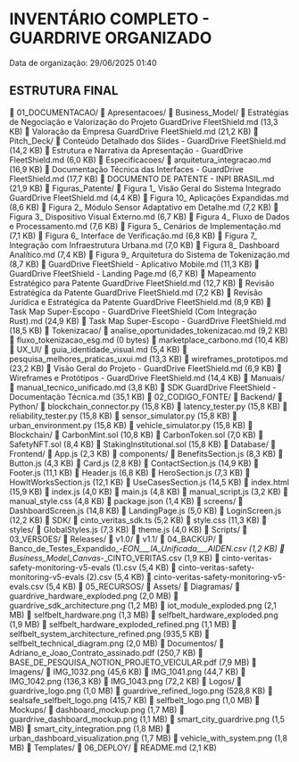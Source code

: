 ﻿# INVENTÁRIO COMPLETO - GUARDRIVE ORGANIZADO
Data de organização: 29/06/2025 01:40

## ESTRUTURA FINAL
📁 01_DOCUMENTACAO/
  📁 Apresentacoes/
    📁 Business_Model/
      📄 Estratégias de Negociação e Valorização do Projeto GuardDrive FleetShield.md (13,3 KB)
      📄 Valoração da Empresa GuardDrive FleetShield.md (21,2 KB)
    📁 Pitch_Deck/
      📄 Conteúdo Detalhado dos Slides - GuardDrive FleetShield.md (14,2 KB)
      📄 Estrutura e Narrativa da Apresentação - GuardDrive FleetShield.md (6,0 KB)
  📁 Especificacoes/
    📄 arquitetura_integracao.md (16,9 KB)
    📄 Documentação Técnica das Interfaces - GuardDrive FleetShield.md (17,7 KB)
    📄 DOCUMENTO DE PATENTE - INPI BRASIL.md (21,9 KB)
    📁 Figuras_Patente/
      📄 Figura 1_ Visão Geral do Sistema Integrado GuardDrive FleetShield.md (4,4 KB)
      📄 Figura 10_ Aplicações Expandidas.md (8,6 KB)
      📄 Figura 2_ Módulo Sensor Adaptativo em Detalhe.md (7,2 KB)
      📄 Figura 3_ Dispositivo Visual Externo.md (6,7 KB)
      📄 Figura 4_ Fluxo de Dados e Processamento.md (7,6 KB)
      📄 Figura 5_ Cenários de Implementação.md (7,1 KB)
      📄 Figura 6_ Interface de Verificação.md (6,8 KB)
      📄 Figura 7_ Integração com Infraestrutura Urbana.md (7,0 KB)
      📄 Figura 8_ Dashboard Analítico.md (7,4 KB)
      📄 Figura 9_ Arquitetura do Sistema de Tokenização.md (8,7 KB)
    📄 GuardDrive FleetShield - Aplicativo Mobile.md (11,3 KB)
    📄 GuardDrive FleetShield - Landing Page.md (6,7 KB)
    📄 Mapeamento Estratégico para Patente GuardDrive FleetShield.md (12,7 KB)
    📄 Revisão Estratégica da Patente GuardDrive FleetShield.md (7,2 KB)
    📄 Revisão Jurídica e Estratégica da Patente GuardDrive FleetShield.md (8,9 KB)
    📄 Task Map Super-Escopo - GuardDrive FleetShield (Com Integração Rust).md (24,9 KB)
    📄 Task Map Super-Escopo - GuardDrive FleetShield.md (18,5 KB)
    📁 Tokenizacao/
      📄 analise_oportunidades_tokenizacao.md (9,2 KB)
      📄 fluxo_tokenizacao_esg.md (0 bytes)
      📄 marketplace_carbono.md (10,4 KB)
    📁 UX_UI/
      📄 guia_identidade_visual.md (5,4 KB)
      📄 pesquisa_melhores_praticas_uxui.md (13,3 KB)
      📄 wireframes_prototipos.md (23,2 KB)
    📄 Visão Geral do Projeto - GuardDrive FleetShield.md (6,9 KB)
    📄 Wireframes e Protótipos - GuardDrive FleetShield.md (14,4 KB)
  📁 Manuais/
    📄 manual_tecnico_unificado.md (3,8 KB)
    📄 SDK GuardDrive FleetShield - Documentação Técnica.md (35,1 KB)
📁 02_CODIGO_FONTE/
  📁 Backend/
    📁 Python/
      📄 blockchain_connector.py (15,8 KB)
      📄 latency_tester.py (15,8 KB)
      📄 reliability_tester.py (15,8 KB)
      📄 sensor_simulator.py (15,8 KB)
      📄 urban_environment.py (15,8 KB)
      📄 vehicle_simulator.py (15,8 KB)
  📁 Blockchain/
    📄 CarbonMint.sol (10,8 KB)
    📄 CarbonToken.sol (7,0 KB)
    📄 SafetyNFT.sol (8,4 KB)
    📄 StakingInstitutional.sol (15,8 KB)
  📁 Database/
  📁 Frontend/
    📄 App.js (2,3 KB)
    📁 components/
      📄 BenefitsSection.js (8,3 KB)
      📄 Button.js (4,3 KB)
      📄 Card.js (2,8 KB)
      📄 ContactSection.js (14,9 KB)
      📄 Footer.js (11,1 KB)
      📄 Header.js (6,8 KB)
      📄 HeroSection.js (7,3 KB)
      📄 HowItWorksSection.js (12,1 KB)
      📄 UseCasesSection.js (14,5 KB)
    📄 index.html (15,9 KB)
    📄 index.js (4,0 KB)
    📄 main.js (4,8 KB)
    📄 manual_script.js (3,2 KB)
    📄 manual_style.css (4,8 KB)
    📄 package.json (1,4 KB)
    📁 screens/
      📄 DashboardScreen.js (14,8 KB)
      📄 LandingPage.js (5,0 KB)
      📄 LoginScreen.js (12,2 KB)
    📁 SDK/
      📄 cinto_veritas_sdk.ts (5,2 KB)
    📄 style.css (11,3 KB)
    📁 styles/
      📄 GlobalStyles.js (7,3 KB)
      📄 theme.js (4,0 KB)
  📁 Scripts/
📁 03_VERSOES/
  📁 Releases/
  📁 v1.0/
  📁 v1.1/
📁 04_BACKUP/
  📄 Banco_de_Testes_Expandido_-_EON___IA_Unificada___AIDEN.csv (1,2 KB)
  📄 Business_Model_Canvas_-_CINTO_VERITAS.csv (1,9 KB)
  📄 cinto-veritas-safety-monitoring-v5-evals (1).csv (5,4 KB)
  📄 cinto-veritas-safety-monitoring-v5-evals (2).csv (5,4 KB)
  📄 cinto-veritas-safety-monitoring-v5-evals.csv (5,4 KB)
📁 05_RECURSOS/
  📁 Assets/
  📁 Diagramas/
    📄 guardrive_hardware_exploded.png (2,0 MB)
    📄 guardrive_sdk_architecture.png (1,2 MB)
    📄 iot_module_exploded.png (2,1 MB)
    📄 selfbelt_hardware.png (1,3 MB)
    📄 selfbelt_hardware_exploded.png (1,9 MB)
    📄 selfbelt_hardware_exploded_refined.png (1,1 MB)
    📄 selfbelt_system_architecture_refined.png (935,5 KB)
    📄 selfbelt_technical_diagram.png (2,0 MB)
  📁 Documentos/
    📄 Adriano_e_Joao_Contrato_assinado.pdf (250,7 KB)
    📄 BASE_DE_PESQUISA_NOTION_PROJETO_VEICULAR.pdf (7,9 MB)
  📁 Imagens/
    📄 IMG_1032.png (45,6 KB)
    📄 IMG_1041.png (44,7 KB)
    📄 IMG_1042.png (136,3 KB)
    📄 IMG_1043.png (72,2 KB)
  📁 Logos/
    📄 guardrive_logo.png (1,0 MB)
    📄 guardrive_refined_logo.png (528,8 KB)
    📄 sealsafe_selfbelt_logo.png (415,7 KB)
    📄 selfbelt_logo.png (1,0 MB)
  📁 Mockups/
    📄 dashboard_mockup.png (1,7 MB)
    📄 guardrive_dashboard_mockup.png (1,1 MB)
    📄 smart_city_guardrive.png (1,5 MB)
    📄 smart_city_integration.png (1,8 MB)
    📄 urban_dashboard_visualization.png (1,7 MB)
    📄 vehicle_with_system.png (1,8 MB)
  📁 Templates/
📁 06_DEPLOY/
📄 README.md (2,1 KB)

